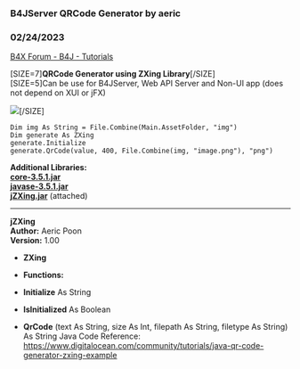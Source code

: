 ### B4JServer QRCode Generator by aeric
### 02/24/2023
[B4X Forum - B4J - Tutorials](https://www.b4x.com/android/forum/threads/146340/)

[SIZE=7]**QRCode Generator using ZXing Library**[/SIZE]  
[SIZE=5]Can be use for B4JServer, Web API Server and Non-UI app (does not depend on XUI or jFX)  
  
![](https://www.b4x.com/android/forum/attachments/139609)[/SIZE]  
  

```B4X
Dim img As String = File.Combine(Main.AssetFolder, "img")  
Dim generate As ZXing  
generate.Initialize  
generate.QrCode(value, 400, File.Combine(img, "image.png"), "png")
```

  
  
**Additional Libraries:**  
[**core-3.5.1.jar**](https://repo1.maven.org/maven2/com/google/zxing/core/3.5.1/core-3.5.1.jar)  
[**javase-3.5.1.jar**](https://repo1.maven.org/maven2/com/google/zxing/javase/3.5.1/javase-3.5.1.jar)  
[**jZXing.jar**](https://www.b4x.com/android/forum/attachments/jzxing-zip.139610/) (attached)  
  

---

  
  
**jZXing  
Author:** Aeric Poon  
**Version:** 1.00  

- **ZXing**

- **Functions:**

- **Initialize** As String
- **IsInitialized** As Boolean
- **QrCode** (text As String, size As Int, filepath As String, filetype As String) As String
Java Code Reference: [<https://www.digitalocean.com/community/tutorials/java-qr-code-generator-zxing-example>](https://www.digitalocean.com/community/tutorials/java-qr-code-generator-zxing-example)